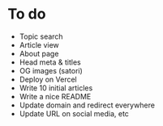 # To do

- Topic search
- Article view
- About page
- Head meta & titles
- OG images (satori)
- Deploy on Vercel
- Write 10 initial articles
- Write a nice README
- Update domain and redirect everywhere
- Update URL on social media, etc
